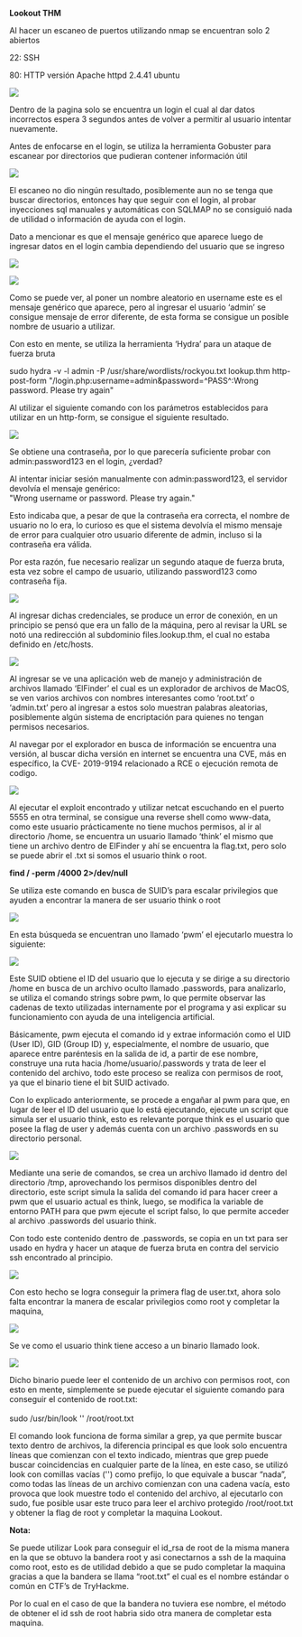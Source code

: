 ﻿**Lookout THM**

Al hacer un escaneo de puertos utilizando nmap se encuentran solo 2 abiertos

22: SSH

80: HTTP versión Apache httpd 2.4.41 ubuntu 

![](/images/archivo_1.png)

Dentro de la pagina solo se encuentra un login el cual al dar datos incorrectos espera 3 segundos antes de volver a permitir al usuario intentar nuevamente.

Antes de enfocarse en el login, se utiliza la herramienta Gobuster para escanear por directorios que pudieran contener información útil

![](/images/archivo_2.png)

El escaneo no dio ningún resultado, posiblemente aun no se tenga que buscar directorios, entonces hay que seguir con el login, al probar inyecciones sql manuales y automáticas con SQLMAP no se consiguió nada de utilidad o información de ayuda con el login.

Dato a mencionar es que el mensaje genérico que aparece luego de ingresar datos en el login cambia dependiendo del usuario que se ingreso

![](/images/archivo_3.png)

![](/images/archivo_4.png)

Como se puede ver, al poner un nombre aleatorio en username este es el mensaje genérico que aparece, pero al ingresar el usuario ‘admin’ se consigue mensaje de error diferente, de esta forma se consigue un posible nombre de usuario a utilizar.

Con esto en mente, se utiliza la herramienta ‘Hydra’ para un ataque de fuerza bruta 

sudo hydra -v -l admin -P /usr/share/wordlists/rockyou.txt lookup.thm http-post-form "/login.php:username=admin&password=^PASS^:Wrong password. Please try again"

Al utilizar el siguiente comando con los parámetros establecidos para utilizar en un http-form, se consigue el siguiente resultado.

![](/images/archivo_5.png)

Se obtiene una contraseña, por lo que parecería suficiente probar con admin:password123 en el login, ¿verdad?

Al intentar iniciar sesión manualmente con admin:password123, el servidor devolvía el mensaje genérico:\
"Wrong username or password. Please try again."

Esto indicaba que, a pesar de que la contraseña era correcta, el nombre de usuario no lo era, lo curioso es que el sistema devolvía el mismo mensaje de error para cualquier otro usuario diferente de admin, incluso si la contraseña era válida.

Por esta razón, fue necesario realizar un segundo ataque de fuerza bruta, esta vez sobre el campo de usuario, utilizando password123 como contraseña fija.

![](/images/archivo_6.png)

Al ingresar dichas credenciales, se produce un error de conexión, en un principio se pensó que era un fallo de la máquina, pero al revisar la URL se notó una redirección al subdominio files.lookup.thm, el cual no estaba definido en /etc/hosts.

![](/images/archivo_7.png)

Al ingresar se ve una aplicación web de manejo y administración de archivos llamado ‘ElFinder’ el cual es un explorador de archivos de MacOS, se ven varios archivos con nombres interesantes como ‘root.txt’ o ‘admin.txt’ pero al ingresar a estos solo muestran palabras aleatorias, posiblemente algún sistema de encriptación para quienes no tengan permisos necesarios.

Al navegar por el explorador en busca de información se encuentra una versión, al buscar dicha versión en internet se encuentra una CVE, más en específico, la CVE- 2019-9194 relacionado a RCE o ejecución remota de codigo.

![](/images/archivo_8.png)

Al ejecutar el exploit encontrado y utilizar netcat escuchando en el puerto 5555 en otra terminal, se consigue una reverse shell como www-data, como este usuario prácticamente no tiene muchos permisos, al ir al directorio /home, se encuentra un usuario llamado ‘think’ el mismo que tiene un archivo dentro de ElFinder y ahí se encuentra la flag.txt, pero solo se puede abrir el .txt si somos el usuario think o root.

**find / -perm /4000 2>/dev/null**


Se utiliza este comando en busca de SUID’s para escalar privilegios que ayuden a encontrar la manera de ser usuario think o root

![](/images/archivo_9.png)

En esta búsqueda se encuentran uno llamado ‘pwm’ el ejecutarlo muestra lo siguiente:

![](/images/archivo_10.png)

Este SUID obtiene el ID del usuario que lo ejecuta y se dirige a su directorio /home en busca de un archivo oculto llamado .passwords, para analizarlo, se utiliza el comando strings sobre pwm, lo que permite observar las cadenas de texto utilizadas internamente por el programa y asi explicar su funcionamiento con ayuda de una inteligencia artificial.

Básicamente, pwm ejecuta el comando id y extrae información como el UID (User ID), GID (Group ID) y, especialmente, el nombre de usuario, que aparece entre paréntesis en la salida de id, a partir de ese nombre, construye una ruta hacia /home/usuario/.passwords y trata de leer el contenido del archivo, todo este proceso se realiza con permisos de root, ya que el binario tiene el bit SUID activado.

Con lo explicado anteriormente, se procede a engañar al pwm para que, en lugar de leer el ID del usuario que lo está ejecutando, ejecute un script que simula ser el usuario think, esto es relevante porque think es el usuario que posee la flag de user y además cuenta con un archivo .passwords en su directorio personal.

![](/images/archivo_11.png)

Mediante una serie de comandos, se crea un archivo llamado id dentro del directorio /tmp, aprovechando los permisos disponibles dentro del directorio, este script simula la salida del comando id para hacer creer a pwm que el usuario actual es think, luego, se modifica la variable de entorno PATH para que pwm ejecute el script falso, lo que permite acceder al archivo .passwords del usuario think.

Con todo este contenido dentro de .passwords, se copia en un txt para ser usado en hydra y hacer un ataque de fuerza bruta en contra del servicio ssh encontrado al principio.

![](/images/archivo_12.png)

Con esto hecho se logra conseguir la primera flag de user.txt, ahora solo falta encontrar la manera de escalar privilegios como root y completar la maquina,

![](/images/archivo_13.png)

Se ve como el usuario think tiene acceso a un binario llamado look.

![](/images/archivo_14.png)

Dicho binario puede leer el contenido de un archivo con permisos root, con esto en mente, simplemente se puede ejecutar el siguiente comando para conseguir el contenido de root.txt:\
\
sudo /usr/bin/look '' /root/root.txt

El comando look funciona de forma similar a grep, ya que permite buscar texto dentro de archivos, la diferencia principal es que look solo encuentra líneas que comienzan con el texto indicado, mientras que grep puede buscar coincidencias en cualquier parte de la línea, en este caso, se utilizó look con comillas vacías ('') como prefijo, lo que equivale a buscar “nada”, como todas las líneas de un archivo comienzan con una cadena vacía, esto provoca que look muestre todo el contenido del archivo, al ejecutarlo con sudo, fue posible usar este truco para leer el archivo protegido /root/root.txt y obtener la flag de root y completar la maquina Lookout.

**Nota:**

Se puede utilizar Look para conseguir el  id\_rsa de root de la misma manera en la que se obtuvo la bandera root y asi conectarnos a ssh de la maquina como root, esto es de utilidad debido a que se pudo completar la maquina gracias a que la bandera se llama “root.txt” el cual es el nombre estándar o común en CTF’s de TryHackme.

Por lo cual en el caso de que la bandera no tuviera ese nombre, el método de obtener el id ssh de root habria sido otra manera de completar esta maquina.
